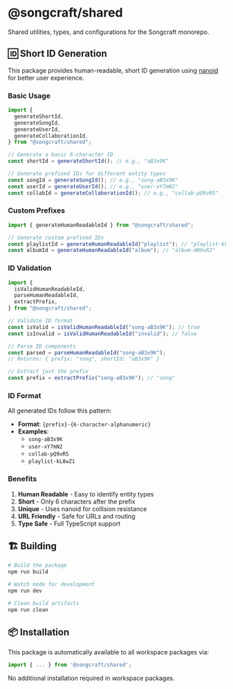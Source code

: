 # @songcraft/shared

Shared utilities, types, and configurations for the Songcraft monorepo.

## 🆔 Short ID Generation

This package provides human-readable, short ID generation using [nanoid](https://github.com/ai/nanoid) for better user experience.

### Basic Usage

```typescript
import {
  generateShortId,
  generateSongId,
  generateUserId,
  generateCollaborationId,
} from "@songcraft/shared";

// Generate a basic 6-character ID
const shortId = generateShortId(); // e.g., "aB3x9K"

// Generate prefixed IDs for different entity types
const songId = generateSongId(); // e.g., "song-aB3x9K"
const userId = generateUserId(); // e.g., "user-xY7mN2"
const collabId = generateCollaborationId(); // e.g., "collab-pQ9vR5"
```

### Custom Prefixes

```typescript
import { generateHumanReadableId } from "@songcraft/shared";

// Generate custom prefixed IDs
const playlistId = generateHumanReadableId("playlist"); // "playlist-kL8wZ1"
const albumId = generateHumanReadableId("album"); // "album-mN9xR2"
```

### ID Validation

```typescript
import {
  isValidHumanReadableId,
  parseHumanReadableId,
  extractPrefix,
} from "@songcraft/shared";

// Validate ID format
const isValid = isValidHumanReadableId("song-aB3x9K"); // true
const isInvalid = isValidHumanReadableId("invalid"); // false

// Parse ID components
const parsed = parseHumanReadableId("song-aB3x9K");
// Returns: { prefix: "song", shortId: "aB3x9K" }

// Extract just the prefix
const prefix = extractPrefix("song-aB3x9K"); // "song"
```

### ID Format

All generated IDs follow this pattern:

- **Format**: `{prefix}-{6-character-alphanumeric}`
- **Examples**:
  - `song-aB3x9K`
  - `user-xY7mN2`
  - `collab-pQ9vR5`
  - `playlist-kL8wZ1`

### Benefits

1. **Human Readable** - Easy to identify entity types
2. **Short** - Only 6 characters after the prefix
3. **Unique** - Uses nanoid for collision resistance
4. **URL Friendly** - Safe for URLs and routing
5. **Type Safe** - Full TypeScript support

## 🏗️ Building

```bash
# Build the package
npm run build

# Watch mode for development
npm run dev

# Clean build artifacts
npm run clean
```

## 📦 Installation

This package is automatically available to all workspace packages via:

```typescript
import { ... } from '@songcraft/shared';
```

No additional installation required in workspace packages.
